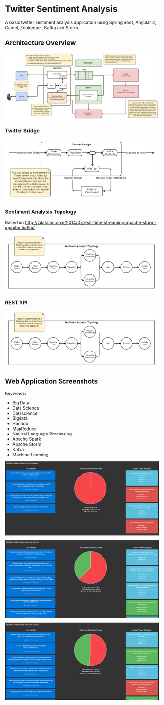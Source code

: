 # Twitter Sentiment Analysis

A basic twitter sentiment analysis application using Spring Boot, Angular 2, Camel, Zookeeper, Kafka and Storm.

## Architecture Overview

![Architecture Overview](/tsa-architecture-overview.PNG?raw=true "Architecture Overview")

### Twitter Bridge

![Twitter Bridge](/tsa-twitter-bridge.PNG?raw=true "Twitter Bridge")

### Sentiment Analysis Topology

Based on http://zdatainc.com/2014/07/real-time-streaming-apache-storm-apache-kafka/

![Sentiment Analysis Topology](/tsa-topology.PNG?raw=true "Sentiment Analysis Topology")

### REST API

![REST API](/tsa-topology.PNG?raw=true "REST API")

## Web Application Screenshots

Keywords:
* Big Data
* Data Science
* Datascience
* Bigdata
* Hadoop
* MapReduce
* Natural Language Processing
* Apache Spark
* Apache Storm
* Kafka
* Machine Learning

![Screenshot 1](/tsa-screenshot-1.png?raw=true "Screenshot 1")

![Screenshot 2](/tsa-screenshot-2.png.PNG?raw=true "Screenshot 2")

![Screenshot 3](/tsa-screenshot-3.png?raw=true "Screenshot 3")
